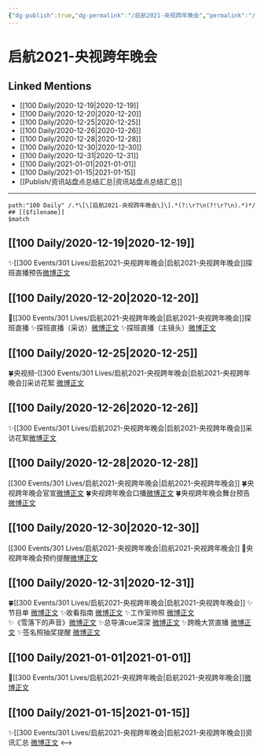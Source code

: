 ```yaml
---
{"dg-publish":true,"dg-permalink":"/启航2021-央视跨年晚会","permalink":"/启航2021-央视跨年晚会/","created":"2023-04-08T18:01:32.629+08:00","updated":"2023-04-10T16:17:48.389+08:00"}
---
```


# 启航2021-央视跨年晚会

## Linked Mentions
- [[100 Daily/2020-12-19\|2020-12-19]]
- [[100 Daily/2020-12-20\|2020-12-20]]
- [[100 Daily/2020-12-25\|2020-12-25]]
- [[100 Daily/2020-12-26\|2020-12-26]]
- [[100 Daily/2020-12-28\|2020-12-28]]
- [[100 Daily/2020-12-30\|2020-12-30]]
- [[100 Daily/2020-12-31\|2020-12-31]]
- [[100 Daily/2021-01-01\|2021-01-01]]
- [[100 Daily/2021-01-15\|2021-01-15]]
- [[Publish/资讯站盘点总结汇总\|资讯站盘点总结汇总]]


---

```expander
path:"100 Daily" /.*\[\[启航2021-央视跨年晚会\]\].*(?:\r?\n(?!\r?\n).*)*/
## [[$filename]]
$match
```
## [[100 Daily/2020-12-19\|2020-12-19]]
✨[[300 Events/301 Lives/启航2021-央视跨年晚会\|启航2021-央视跨年晚会]]探班直播预告[微博正文](https://m.weibo.cn/6466290670/4583790263935589)
## [[100 Daily/2020-12-20\|2020-12-20]]
💫[[300 Events/301 Lives/启航2021-央视跨年晚会\|启航2021-央视跨年晚会]]探班直播
✨探班直播（采访）[微博正文](https://m.weibo.cn/6466290670/4584283919881164)
✨探班直播（主镜头）[微博正文](https://m.weibo.cn/6466290670/4584180615220606)
## [[100 Daily/2020-12-25\|2020-12-25]]
🍀央视频-[[300 Events/301 Lives/启航2021-央视跨年晚会\|启航2021-央视跨年晚会]]采访花絮 [微博正文](https://m.weibo.cn/6466290670/4586088008519753)

## [[100 Daily/2020-12-26\|2020-12-26]]
✨[[300 Events/301 Lives/启航2021-央视跨年晚会\|启航2021-央视跨年晚会]]采访花絮[微博正文](https://m.weibo.cn/6466290670/4586459128923619)
## [[100 Daily/2020-12-28\|2020-12-28]]
[[300 Events/301 Lives/启航2021-央视跨年晚会\|启航2021-央视跨年晚会]]
🍀央视跨年晚会官宣[微博正文](https://m.weibo.cn/6466290670/4587046070657531)
🍀央视跨年晚会口播[微博正文](https://m.weibo.cn/6466290670/4587093546768879)
🍀央视跨年晚会舞台预告[微博正文](https://m.weibo.cn/6466290670/4587189482818461)
## [[100 Daily/2020-12-30\|2020-12-30]]
[[300 Events/301 Lives/启航2021-央视跨年晚会\|启航2021-央视跨年晚会]]
🌸央视跨年晚会预约提醒[微博正文](https://m.weibo.cn/6466290670/4587772683747655)
## [[100 Daily/2020-12-31\|2020-12-31]]
🍀[[300 Events/301 Lives/启航2021-央视跨年晚会\|启航2021-央视跨年晚会]]
✨节目单 [微博正文](https://weibo.com/6466290670/JAZGypphw)
✨收看指南 [微博正文](https://weibo.com/6466290670/JAZEEeKXY)
✨工作室帅照 [微博正文](https://weibo.com/6466290670/JB44H1mZU)
✨《雪落下的声音》[微博正文](https://m.weibo.cn/6466290670/4588311454688297)
✨总导演cue深深 [微博正文](https://weibo.com/6466290670/JB3wIpaGq)
✨跨晚大赏直播 [微博正文](https://weibo.com/6466290670/JB14rcABS)
✨签名照抽奖提醒 [微博正文](https://weibo.com/6466290670/JB44Ol6pM)
## [[100 Daily/2021-01-01\|2021-01-01]]
💫[[300 Events/301 Lives/启航2021-央视跨年晚会\|启航2021-央视跨年晚会]][微博正文](https://m.weibo.cn/6466290670/4588699126600147)
## [[100 Daily/2021-01-15\|2021-01-15]]
✨[[300 Events/301 Lives/启航2021-央视跨年晚会\|启航2021-央视跨年晚会]]资讯汇总 [微博正文](https://m.weibo.cn/6466290670/4593727307514583)
<-->